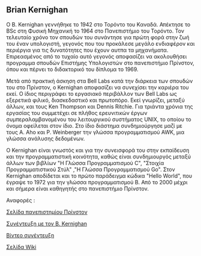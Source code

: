 ## Brian Kernighan


Ο B. Kernighan γεννήθηκε το 1942 στο Τορόντο του Καναδά. Απέκτησε το BSc στη Φυσική Μηχανική το 1964 στο Πανεπιστήμιο του Τορόντο. Τον τελευταίο χρόνο τον σπουδών του συνάντησε για πρώτη φορά στην ζωή του έναν υπολογιστή, γεγονός που του προκάλεσε μεγάλο ενδιαφέρον και περιέργια για τις δυνατότητες που έχουν αυτπα τα μηχανήματα. Επιρεασμένος από το τυχαίο αυτό γεγονός αποφασίζει να ακολουθήσει προγραμμα σπουδών Επιστήμης Υπολογιστών στο πανεπιστήμιο Πρίνστον, όπου και πέρνει το διδακτορικό του δίπλομα το 1969. 



Μετά από πρακτική άσκηση στα Bell Labs κατά την διάρκεια των σπουδών του στο Πρίνστον, ο Kernighan αποφασίζει να συνεχίσει την καριέρα του εκεί. Ο ίδιος περιγράφει το εργασιακό περιβάλλον των Bell Labs ως εξερετικά φιλικό, διασκεδαστικό και πρωτοπόρο. Εκεί γνωρίζει, μεταξύ άλλων, και τους Ken Thompson και Dennis Ritchie. Για τριάντα χρόνια της εργασίας του συμμετέχει σε πλήθος ερευνιτικών έργων συμπεραλαμβανομένου του λειτουργικού συστήματος UNIX, το οποίου το όνομα οφείλεται στον ίδιο. Στο ίδιο διάστημα συνδημιούργησε μαζί με τους A. Aho και P. Weinberger την γλώσσα προγραμματισμού AWK, μια γλώσσα ανάλυσης δεδομένων.




Ο Kernighan είναι γνωστός και για την συνεισφορά του στην εκπαίδευση και την προγραμματιστική κοινότητα, καθώς είναι συνδημιουργός μεταξύ άλλων των βιβλίων  "Η Γλώσσα Προγραμματισμού C", "Στοιχία Προγραμματιστικού Στύλ" ,"Η Γλώσσα Προγραμματισμού Go". Στον Kernighan αποδίδεται και το πρώτο παράδειγμα κώδικα "Hello World", που έγραψε το 1972 για την γλώσσα προγραμματισμού B. Από το 2000 μέχρι και σήμερα είναι καθηγητής στο πανεπιστήμιο Πρίνστον.


Αναφορές :

<a href="https://www.cs.princeton.edu/people/profile/bwk">Σελίδα πανεπιστημίου Πρίνστον</a>

<a href="https://www.cs.cmu.edu/~mihaib/kernighan-interview/">Συνέντευξη με τον B. Kernighan</a>

<a href="https://m.youtube.com/watch?v=QFK6RG47bww">Βίντεο συνέντευξη</a>

<a href="https://en.m.wikipedia.org/wiki/Brian_Kernighan">Σελίδα Wiki</a>
